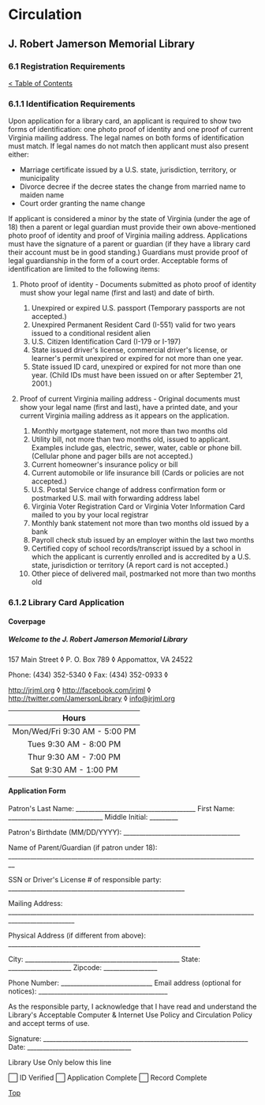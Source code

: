 <head>
	<link rel="stylesheet" type="text/css" href="../main.css">
</head>

[0]: ../README.md
[6.1]: registration.md

# Circulation
## J. Robert Jamerson Memorial Library
### 6.1 Registration Requirements
[< Table of Contents][0]

### 6.1.1 Identification Requirements

Upon application for a library card, an applicant is required to show two forms of identification: one photo proof of identity and one proof of current Virginia mailing address. The legal names on both forms of identification must match. If legal names do not match then applicant must also present either: 
* Marriage certificate issued by a U.S. state, jurisdiction, territory, or municipality
* Divorce decree if the decree states the change from married name to maiden name
* Court order granting the name change

If applicant is considered a minor by the state of Virginia (under the age of 18) then a parent or legal guardian must provide their own above-mentioned photo proof of identity and proof of Virginia mailing address. Applications must have the signature of a parent or guardian (if they have a library card their account must be in good standing.) Guardians must provide proof of legal guardianship in the form of a court order. Acceptable forms of identification are limited to the following items:

1. Photo proof of identity - Documents submitted as photo proof of identity must show your legal name (first and last) and date of birth.
	1. Unexpired or expired U.S. passport (Temporary passports are not accepted.)
	2. Unexpired Permanent Resident Card (I-551) valid for two years issued to a conditional resident alien
	3. U.S. Citizen Identification Card (I-179 or I-197)
	4. State issued driver's license, commercial driver's license, or learner's permit unexpired or expired for not more than one year.
	5. State issued ID card, unexpired or expired for not more than one year. (Child IDs must have been issued on or after September 21, 2001.)

2. Proof of current Virginia mailing address - Original documents must show your legal name (first and last), have a printed date, and your current Virginia mailing address as it appears on the application.
	1. Monthly mortgage statement, not more than two months old
	2. Utility bill, not more than two months old, issued to applicant. Examples include gas, electric, sewer, water, cable or phone bill. (Cellular phone and pager bills are not accepted.)
	3. Current homeowner's insurance policy or bill
	4. Current automobile or life insurance bill (Cards or policies are not accepted.)
	5. U.S. Postal Service change of address confirmation form or postmarked U.S. mail with forwarding address label
	6. Virginia Voter Registration Card or Virginia Voter Information Card mailed to you by your local registrar
	7. Monthly bank statement not more than two months old issued by a bank
	8. Payroll check stub issued by an employer within the last two months
	9. Certified copy of school records/transcript issued by a school in which the applicant is currently enrolled and is accredited by a U.S. state, jurisdiction or territory (A report card is not accepted.)
	10. Other piece of delivered mail, postmarked not more than two months old

### 6.1.2 Library Card Application

#### Coverpage

##### Welcome to the J. Robert Jamerson Memorial Library

157 Main Street ◊ P. O. Box 789 ◊ Appomattox, VA 24522

Phone: (434) 352-5340 ◊ Fax: (434) 352-0933 ◊ 

http://jrjml.org ◊ http://facebook.com/jrjml ◊ http://twitter.com/JamersonLibrary ◊ info@jrjml.org

|             Hours              |
|:------------------------------:|
|  Mon/Wed/Fri 9:30 AM - 5:00 PM |
|     Tues 9:30 AM - 8:00 PM     |
|     Thur 9:30 AM - 7:00 PM     |
|     Sat 9:30 AM - 1:00 PM      |

#### Application Form

Patron's Last Name: ______________________________________ First Name: ______________________________ Middle Initial: _________

Patron's Birthdate (MM/DD/YYYY): _____________________________________

Name of Parent/Guardian (if patron under 18): ________________________________________________________________________________

SSN or Driver's License # of responsible party: ________________________________________________________

Mailing Address: ___________________________________________________________________________________________________

Physical Address (if different from above): _____________________________________________________________

City: _________________________________________________ State: ____________________ Zipcode: _________________

Phone Number: _____________________________ Email address (optional for notices): _________________________________________

As the responsible party, I acknowledge that I have read and understand the Library's Acceptable Computer & Internet Use Policy and Circulation Policy and accept terms of use.

Signature: _________________________________________________________________ Date: _________________________________

Library Use Only below this line
							
⬜ ID Verified ⬜ Application Complete ⬜ Record Complete

[Top][6.1]